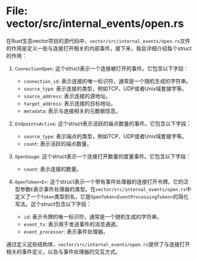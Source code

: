 # File: vector/src/internal_events/open.rs

在Rust生态vector项目的源代码中，`vector/src/internal_events/open.rs`文件的作用是定义一些与连接打开相关的内部事件。接下来，我会详细介绍每个struct的作用：

1. `ConnectionOpen`: 这个struct表示一个连接被打开的事件。它包含以下字段：
   - `connection_id`: 表示连接的唯一标识符，通常是一个随机生成的字符串。
   - `source_type`: 表示连接的类型，例如TCP、UDP或者Unix域套接字等。
   - `source_address`: 表示连接的源地址。
   - `target_address`: 表示连接的目标地址。
   - `metadata`: 表示与连接相关的元数据信息。

2. `EndpointsActive`: 这个struct表示活跃的端点数量的事件。它包含以下字段：
   - `source_type`: 表示端点的类型，例如TCP、UDP或者Unix域套接字等。
   - `count`: 表示活跃的端点数量。

3. `OpenGauge`: 这个struct表示一个连接打开数量的度量事件。它包含以下字段：
   - `count`: 表示连接的数量。

4. `OpenToken<E>`: 这个struct表示一个带有事件处理器的连接打开令牌。它的泛型参数`E`表示事件处理器的类型。在`vector/src/internal_events/open.rs`中定义了一个`Token`类型别名，它是`OpenToken<EventProcessingToken>`的简化写法。这个struct包含以下字段：
   - `id`: 表示令牌的唯一标识符，通常是一个随机生成的字符串。
   - `event_tx`: 表示用于发送事件的消息通道。
   - `event_processor`: 表示事件处理器。

通过定义这些结构体，`vector/src/internal_events/open.rs`提供了与连接打开相关的事件定义，以及与事件处理器的交互方式。

